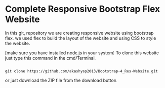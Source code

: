 # Complete Responsive Bootstrap Flex Website

In this git, repository we are creating responsive website using bootstrap flex. we used flex to build the layout of the website and using CSS to style the website.

[make sure you have installed node.js in your system]
To clone this website just type this command in the cmd/Terminal.

```git

git clone https://github.com/akashyap2013/Bootstrap-4_Res-Website.git

```

or just download the ZIP file from the download button.
